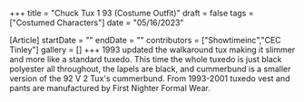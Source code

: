 +++
title = "Chuck Tux 1 93 (Costume Outfit)"
draft = false
tags = ["Costumed Characters"]
date = "05/16/2023"

[Article]
startDate = ""
endDate = ""
contributors = ["Showtimeinc","CEC Tinley"]
gallery = []
+++
1993 updated the walkaround tux making it slimmer and more like a standard tuxedo. This time the whole tuxedo is just black polyester all throughout, the lapels are black, and cummerbund is a smaller version of the 92 V 2 Tux's cummerbund. From 1993-2001 tuxedo vest and pants are manufactured by First Nighter Formal Wear.